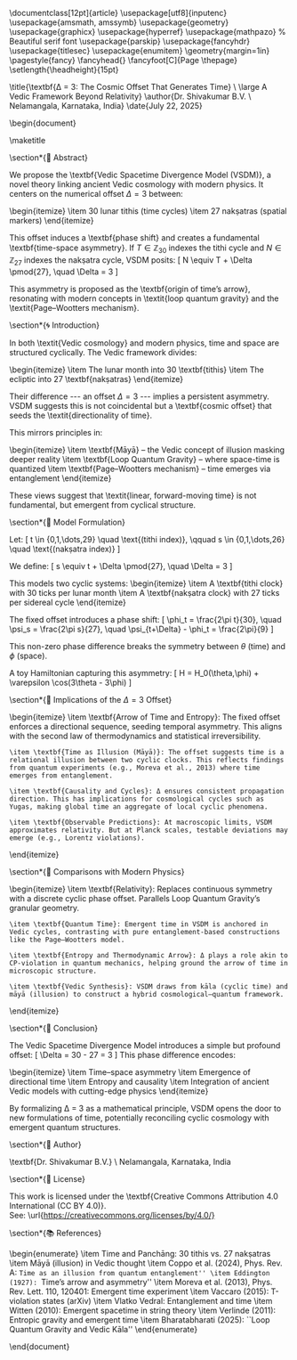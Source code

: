 \documentclass[12pt]{article}
\usepackage[utf8]{inputenc}
\usepackage{amsmath, amssymb}
\usepackage{geometry}
\usepackage{graphicx}
\usepackage{hyperref}
\usepackage{mathpazo} % Beautiful serif font
\usepackage{parskip}
\usepackage{fancyhdr}
\usepackage{titlesec}
\usepackage{enumitem}
\geometry{margin=1in}
\pagestyle{fancy}
\fancyhead{}
\fancyfoot[C]{Page \thepage}
\setlength{\headheight}{15pt}

\title{\textbf{Δ = 3: The Cosmic Offset That Generates Time} \\ \large A Vedic Framework Beyond Relativity}
\author{Dr. Shivakumar B.V. \\ Nelamangala, Karnataka, India}
\date{July 22, 2025}

\begin{document}

\maketitle

\section*{📜 Abstract}

We propose the \textbf{Vedic Spacetime Divergence Model (VSDM)}, a novel theory linking ancient Vedic cosmology with modern physics. It centers on the numerical offset $\Delta = 3$ between:

\begin{itemize}
    \item 30 lunar tithis (time cycles)
    \item 27 nakṣatras (spatial markers)
\end{itemize}

This offset induces a \textbf{phase shift} and creates a fundamental \textbf{time-space asymmetry}. If $T \in \mathbb{Z}_{30}$ indexes the tithi cycle and $N \in \mathbb{Z}_{27}$ indexes the nakṣatra cycle, VSDM posits:
\[
N \equiv T + \Delta \pmod{27}, \quad \Delta = 3
\]

This asymmetry is proposed as the \textbf{origin of time’s arrow}, resonating with modern concepts in \textit{loop quantum gravity} and the \textit{Page–Wootters mechanism}.

\section*{🌀 Introduction}

In both \textit{Vedic cosmology} and modern physics, time and space are structured cyclically. The Vedic framework divides:

\begin{itemize}
    \item The lunar month into 30 \textbf{tithis}
    \item The ecliptic into 27 \textbf{nakṣatras}
\end{itemize}

Their difference --- an offset $\Delta = 3$ --- implies a persistent asymmetry. VSDM suggests this is not coincidental but a \textbf{cosmic offset} that seeds the \textit{directionality of time}.

This mirrors principles in:

\begin{itemize}
    \item \textbf{Māyā} – the Vedic concept of illusion masking deeper reality
    \item \textbf{Loop Quantum Gravity} – where space-time is quantized
    \item \textbf{Page–Wootters mechanism} – time emerges via entanglement
\end{itemize}

These views suggest that \textit{linear, forward-moving time} is not fundamental, but emergent from cyclical structure.

\section*{📐 Model Formulation}

Let:
\[
t \in \{0,1,\dots,29\} \quad \text{(tithi index)}, \qquad
s \in \{0,1,\dots,26\} \quad \text{(nakṣatra index)}
\]

We define:
\[
s \equiv t + \Delta \pmod{27}, \quad \Delta = 3
\]

This models two cyclic systems:
\begin{itemize}
    \item A \textbf{tithi clock} with 30 ticks per lunar month
    \item A \textbf{nakṣatra clock} with 27 ticks per sidereal cycle
\end{itemize}

The fixed offset introduces a phase shift:
\[
\phi_t = \frac{2\pi t}{30}, \quad \psi_s = \frac{2\pi s}{27}, \quad
\psi_{t+\Delta} - \phi_t = \frac{2\pi}{9}
\]

This non-zero phase difference breaks the symmetry between $\theta$ (time) and $\phi$ (space).

A toy Hamiltonian capturing this asymmetry:
\[
H = H_0(\theta,\phi) + \varepsilon \cos(3\theta - 3\phi)
\]

\section*{🌌 Implications of the $\Delta = 3$ Offset}

\begin{itemize}
    \item \textbf{Arrow of Time and Entropy}: The fixed offset enforces a directional sequence, seeding temporal asymmetry. This aligns with the second law of thermodynamics and statistical irreversibility.
    
    \item \textbf{Time as Illusion (Māyā)}: The offset suggests time is a relational illusion between two cyclic clocks. This reflects findings from quantum experiments (e.g., Moreva et al., 2013) where time emerges from entanglement.
    
    \item \textbf{Causality and Cycles}: Δ ensures consistent propagation direction. This has implications for cosmological cycles such as Yugas, making global time an aggregate of local cyclic phenomena.
    
    \item \textbf{Observable Predictions}: At macroscopic limits, VSDM approximates relativity. But at Planck scales, testable deviations may emerge (e.g., Lorentz violations).
\end{itemize}

\section*{🧭 Comparisons with Modern Physics}

\begin{itemize}
    \item \textbf{Relativity}: Replaces continuous symmetry with a discrete cyclic phase offset. Parallels Loop Quantum Gravity’s granular geometry.
    
    \item \textbf{Quantum Time}: Emergent time in VSDM is anchored in Vedic cycles, contrasting with pure entanglement-based constructions like the Page–Wootters model.
    
    \item \textbf{Entropy and Thermodynamic Arrow}: Δ plays a role akin to CP-violation in quantum mechanics, helping ground the arrow of time in microscopic structure.
    
    \item \textbf{Vedic Synthesis}: VSDM draws from kāla (cyclic time) and māyā (illusion) to construct a hybrid cosmological–quantum framework.
\end{itemize}

\section*{🧠 Conclusion}

The Vedic Spacetime Divergence Model introduces a simple but profound offset:
\[
\Delta = 30 - 27 = 3
\]
This phase difference encodes:

\begin{itemize}
    \item Time–space asymmetry
    \item Emergence of directional time
    \item Entropy and causality
    \item Integration of ancient Vedic models with cutting-edge physics
\end{itemize}

By formalizing Δ = 3 as a mathematical principle, VSDM opens the door to new formulations of time, potentially reconciling cyclic cosmology with emergent quantum structures.

\section*{👤 Author}

\textbf{Dr. Shivakumar B.V.} \\
Nelamangala, Karnataka, India

\section*{📄 License}

This work is licensed under the \textbf{Creative Commons Attribution 4.0 International (CC BY 4.0)}.  
See: \url{https://creativecommons.org/licenses/by/4.0/}

\section*{📚 References}

\begin{enumerate}
    \item Time and Panchāng: 30 tithis vs. 27 nakṣatras
    \item Māyā (illusion) in Vedic thought
    \item Coppo et al. (2024), Phys. Rev. A: ``Time as an illusion from quantum entanglement''
    \item Eddington (1927): ``Time’s arrow and asymmetry''
    \item Moreva et al. (2013), Phys. Rev. Lett. 110, 120401: Emergent time experiment
    \item Vaccaro (2015): T-violation states (arXiv)
    \item Vlatko Vedral: Entanglement and time
    \item Witten (2010): Emergent spacetime in string theory
    \item Verlinde (2011): Entropic gravity and emergent time
    \item Bharatabharati (2025): ``Loop Quantum Gravity and Vedic Kāla''
\end{enumerate}

\end{document}
